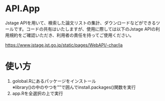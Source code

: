 # API.App
Jstage APIを用いて、検索した論文リストの集計、ダウンロードなどができるツールです。コードの共有はいたしますが、使用に際しては以下のJstage APIの利用規約をご確認いただき、利用者の責任を持ってご使用ください。

https://www.jstage.jst.go.jp/static/pages/WebAPI/-char/ja

# 使い方
1. golobal.Rにあるパッケージをインストール<br>
※library()の中のやつを""で囲んでinstall.packages()関数を実行
2. app.Rを全選択の上で実行

